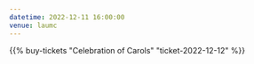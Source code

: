 ```yaml
---
datetime: 2022-12-11 16:00:00
venue: laumc
---
```

{{% buy-tickets "Celebration of Carols" "ticket-2022-12-12" %}}
